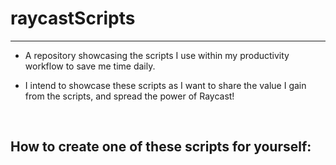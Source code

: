 # raycastScripts
---
- A repository showcasing the scripts I use within my productivity workflow to save me time daily.

- I intend to showcase these scripts as I want to share the value I gain from the scripts, and spread the power of Raycast!

<br/>


## How to create one of these scripts for yourself:


